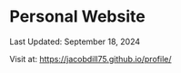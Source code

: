 # Personal Website

Last Updated: September 18, 2024

Visit at: https://jacobdill75.github.io/profile/
